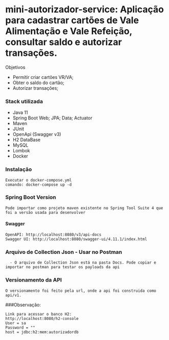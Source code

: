 # mini-autorizador-service: Aplicação para cadastrar cartões de Vale Alimentação e Vale Refeição, consultar saldo e autorizar transações.

 Objetivos
  - Permitir criar cartões VR/VA;
  - Obter o saldo do cartão;
  - Autorizar transações;
  
### Stack utilizada

* Java 11
* Spring Boot Web; JPA; Data; Actuator
* Maven
* JUnit
* OpenApi (Swagger v3)
* H2 DataBase
* MySQL
* Lombok
* Docker

### Instalação

```
Executar o docker-compose.yml
comando: docker-compose up -d

```

### Spring Boot Version

```
Pode importar como projeto maven existente no Spring Tool Suite 4 que foi a versão usada para desenvolver
```

#### Swagger

```
OpenAPI: http://localhost:8080/v3/api-docs
Swagger UI: http://localhost:8080/swagger-ui/4.11.1/index.html
```
### Arquivo de Collection Json - Usar no Postman

```
  - O arquivo de Collection Json está na pasta Docs. Pode copiar e importar no postman para testar os payloads da api
```


### Versionamento da API

```
O versionamento foi feito pela url, onde a api foi construida como api/v1.

```

###Observação:

```
Link para acessar o banco H2: 
http://localhost:8080/h2-console
User = sa
Password = ""
host = jdbc:h2:mem:autorizadordb

```


